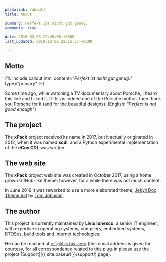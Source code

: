 ```yaml
---
permalink: /about/
title: About

summary: Perfekt ist nicht gut genug.
comments: true

date: 2016-03-03 22:45:00 +0300
last_updated: 2019-12-06 22:15:37 +0200

---
```


## Motto

{% include callout.html content="_Perfekt ist nicht gut genug._" type="primary" %}

Some time ago, while watching a TV documentary about Porsche, I heard
this line and I liked it. If this is indeed one of the Porsche mottos,
then thank you Porsche for it (and for the beautiful designs).
(English: _"Perfect is not good enough"_)

## The project

The **xPack** project received its name in 2017, but it actually originated
in 2012, when it was named **xcdl**, and a Python experimental implementation
of the **eCos CDL** was written.

## The web site

The **xPack** project web site was created in October 2017, using a home
grown GitHub-like theme; however, for a while there was not much content.

In June 2019 it was reworked to use a
more elaborated theme, [Jekyll Doc Theme 6.0](https://idratherbewriting.com/documentation-theme-jekyll/) by [Tom Johnson](https://github.com/tomjoht).

## The author

This project is currently maintained by **Liviu Ionescu**, a senior IT
engineer, with expertise in operating systems, compilers, embedded
systems, RTOSes, build tools and Internet technologies.

He can be reached at [`<ilg@livius.net>`](mailto:ilg@livius.net) (this email
address is given for courtesy, for all correspondence related to this
plug-in please use the project [Support]({{ site.baseurl }}/support/) page).
